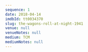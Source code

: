 ```yaml
---
sequence: 1
date: 2018-04-14
imdbId: tt0034370
slug: the-wagons-roll-at-night-1941
venue: null
venueNotes: null
medium: TCM
mediumNotes: null
---
```


